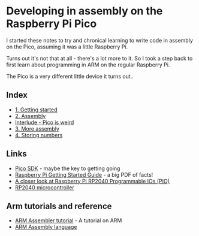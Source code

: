 # Developing in assembly on the Raspberry Pi Pico

I started these notes to try and chronical learning to write code in assembly on the Pico, assuming it was a little Raspberry Pi.

Turns out it's not that at all - there's a lot more to it. So I took a step back to first learn about programming in ARM on the regular Raspberry Pi.

The Pico is a very different little device it turns out..

## Index

* [1. Getting started](gettingstarted.md)
* [2. Assembly](assembly.md)
* [Interlude - Pico is weird](picoisweird.md)
* [3. More assembly](moreassembly.md)
* [4. Storing numbers](storingnumbers.md)

## Links


* [Pico SDK](https://github.com/raspberrypi/pico-sdk) - maybe the key to getting going
* [Raspberry Pi Getting Started Guide](https://datasheets.raspberrypi.org/pico/getting-started-with-pico.pdf) - a big PDF of facts!
* [A closer look at Raspberry Pi RP2040 Programmable IOs (PIO)](https://www.cnx-software.com/2021/01/27/a-closer-look-at-raspberry-pi-rp2040-programmable-ios-pio/) 
* [RP2040 microcontroller](https://www.cnx-software.com/2021/01/21/raspberry-pi-pico-board-features-rp2040-dual-core-cortex-m0-mcu/#raspberry-pi-rp2040-microcontroller)

## Arm tutorials and reference

* [ARM Assembler tutorial](https://thinkingeek.com/2013/01/09/arm-assembler-raspberry-pi-chapter-1/) - A tutorial on ARM
* [ARM Assembly language](http://bob.cs.sonoma.edu/IntroCompOrg-RPi/frontmatter-1.html)
